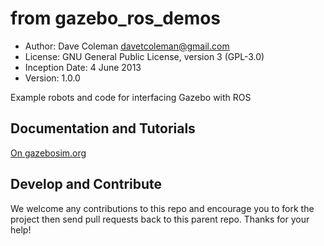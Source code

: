 # from gazebo_ros_demos
* Author: Dave Coleman <davetcoleman@gmail.com>
* License: GNU General Public License, version 3 (GPL-3.0)
* Inception Date: 4 June 2013
* Version: 1.0.0

Example robots and code for interfacing Gazebo with ROS

## Documentation and Tutorials
[On gazebosim.org](http://gazebosim.org/tutorials?cat=connect_ros)

## Develop and Contribute

We welcome any contributions to this repo and encourage you to fork the project then send pull requests back to this parent repo. Thanks for your help!



